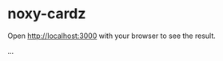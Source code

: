 # noxy-cardz

Open [http://localhost:3000](http://localhost:3000) with your browser to see the result.

...
